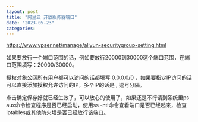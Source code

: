 ```yaml
---
layout: post
title: "阿里云 开放服务器端口"
date: "2023-05-23"
categories: 
---
```

<p><a href="https://www.vpser.net/manage/aliyun-securitygroup-setting.html">https://www.vpser.net/manage/aliyun-securitygroup-setting.html</a></p>

<p>如果要放行一个端口范围的话，例如要放行20000到30000这个端口范围，在端口范围填写：20000/30000。</p>

<p>授权对象公网所有用户都可以访问的话都填写 0.0.0.0/0 ，如果要指定IP访问的话可以直接添加授权允许访问的IP，多个IP的话是 , 逗号分隔。</p>

<p>点击确定保存好就已经生效了，可以放心的使用了，如果还是不行请到系统里ps aux命令检查程序是否已经启动，使用ss -ntl命令查看端口是否已经起来，检查iptables或其他防火墙是否已经放行该端口。</p>

